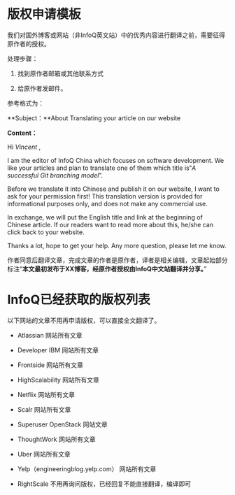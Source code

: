 # 版权申请模板

我们对国外博客或网站（非InfoQ英文站）中的优秀内容进行翻译之前，需要征得原作者的授权。

处理步骤：

1. 找到原作者邮箱或其他联系方式

2. 给原作者发邮件。


参考格式为：

**Subject：**About Translating your article on our website

**Content：**

Hi _Vincent_ ,

I am the editor of InfoQ China which focuses on software development. We like your articles and plan to translate one of them which title is“_A successful Git branching model_”.

Before we translate it into Chinese and publish it on our website, I want to ask for your permission first! This translation version is provided for informational purposes only, and does not make any commercial use.

In exchange, we will put the English title and link at the beginning of Chinese article. If our readers want to read more about this, he\/she can click back to your website.

Thanks a lot, hope to get your help. Any more question, please let me know.

作者同意后翻译文章，完成文章的作者是原作者，译者是相关编辑，文章起始部分标注“**本文最初发布于XX博客，经原作者授权由InfoQ中文站翻译并分享。**”

# InfoQ已经获取的版权列表

以下网站的文章不用再申请版权，可以直接全文翻译了。

* Atlassian 网站所有文章

* Developer IBM 网站所有文章

* Frontside 网站所有文章

* HighScalability 网站所有文章

* Netflix 网站所有文章

* Scalr 网站所有文章

* Superuser OpenStack 网站文章

* ThoughtWork 网站所有文章

* Uber 网站所有文章

* Yelp（engineeringblog.yelp.com） 网站所有文章


* RightScale 不用再询问版权，已经回复不能直接翻译，编译即可 



